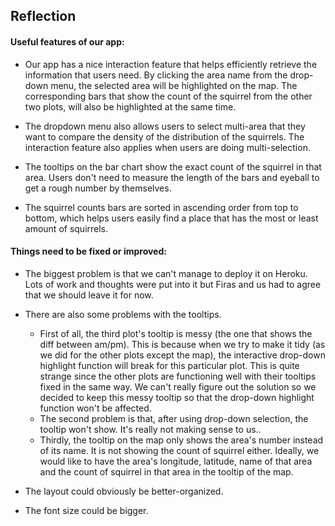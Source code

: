## Reflection
#### Useful features of our app:
- Our app has a nice interaction feature that helps efficiently retrieve the information that users need. By clicking the area name from the drop-down menu, the selected area will be highlighted on the map. The corresponding bars that show the count of the squirrel from the other two plots, will also be highlighted at the same time. 

- The dropdown menu also allows users to select multi-area that they want to compare the density of the distribution of the squirrels. The interaction feature also applies when users are doing multi-selection.

- The tooltips on the bar chart show the exact count of the squirrel in that area. Users don't need to measure the length of the bars and eyeball to get a rough number by themselves.

- The squirrel counts bars are sorted in ascending order from top to bottom, which helps users easily find a place that has the most or least amount of squirrels.

#### Things need to be fixed or improved:  
- The biggest problem is that we can't manage to deploy it on Heroku. Lots of work and thoughts were put into it but Firas and us had to agree that we should leave it for now.  

- There are also some problems with the tooltips.   
    - First of all, the third plot's tooltip is messy (the one that shows the diff between am/pm). This is because when we try to make it tidy (as we did for the other plots except the map), the interactive drop-down highlight function will break for this particular plot. This is quite strange since the other plots are functioning well with their tooltips fixed in the same way. We can't really figure out the solution so we decided to keep this messy tooltip so that the drop-down highlight function won't be affected.  
    - The second problem is that, after using drop-down selection, the tooltip won't show. It's really not making sense to us..   
    - Thirdly, the tooltip on the map only shows the area's number instead of its name. It is not showing the count of squirrel either. Ideally, we would like to have the area's longitude, latitude, name of that area and the count of squirrel in that area in the tooltip of the map.

- The layout could obviously be better-organized.   

- The font size could be bigger.

